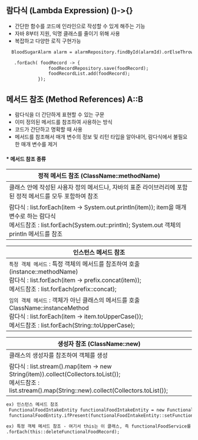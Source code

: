 ## 람다식 (Lambda Expression) ()->{}
- 간단한 함수를 코드에 인라인으로 작성할 수 있게 해주는 기능
- 자바 8부터 지원, 익명 클래스를 줄이기 위해 사용
- 복잡하고 다양한 로직 구현가능
  
```xml
  BloodSugarAlarm alarm = alarmRepository.findById(alarmId).orElseThrow(() -> new IllegalArgumentException("Invalid alarm ID"));
```

```xml
   .forEach( foodRecord -> {
                foodRecordRepository.save(foodRecord);
                foodRecordList.add(foodRecord);
            });
```

## 메서드 참조 (Method References) A::B
- 람다식을 더 간단하게 표현할 수 있는 구문
- 이미 정의된 메서드를 참조하여 사용하는 방식
- 코드가 간단하고 명확할 때 사용
- 메서드를 참조해서 매개 변수의 정보 및 리턴 타입을 알아내어, 람다식에서 불필요한 매개 변수를 제거

#### * 메서드 참조 종류
|정적 메서드 참조 (ClassName::methodName)|
|---------|
|클래스 안에 작성된 사용자 정의 메서드나, 자바의 표준 라이브러리에 포함된 정적 메서드를 모두 포함하여 참조|
|람다식 : list.forEach(item -> System.out.println(item)); item을 매개변수로 하는 람다식<br/> 메서드참조 : list.forEach(System.out::println); System.out 객체의 println 메서드를 참조 |

|인스턴스 메서드 참조|
|---------|
|`특정 객체 메서드` : 특정 객체의 메서드를 참조하여 호출 (instance::methodName) <br/> 람다식 : list.forEach(item -> prefix.concat(item)); <br/> 메서드참조 : list.forEach(prefix::concat);|
|`임의 객체 메서드` : 객체가 아닌 클래스의 메서드를 호출 ClassName::instanceMethod <br/> 람다식 : list.forEach(item -> item.toUpperCase()); <br/> 메서드참조 : list.forEach(String::toUpperCase);|

|생성자 참조 (ClassName::new)|
|---------|
|클래스의 생성자를 참조하여 객체를 생성|
|람다식 : list.stream().map(item -> new String(item)).collect(Collectors.toList());<br/> 메서드참조 : list.stream().map(String::new).collect(Collectors.toList());|

```xml
ex) 인스턴스 메서드 참조
 FunctionalFoodIntakeEntity functionalFoodIntakeEntity = new FunctionalFoodIntakeEntity();
 functionalFoodEntity.ifPresent(functionalFoodIntakeEntity::setFunctionalFood);
```
```xml
ex) 특정 객체 메서드 참조 - 여기서 this는 이 클래스, 즉 functionalFoodService를 뜻한다.
.forEach(this::deleteFunctionalFoodRecord);
```
